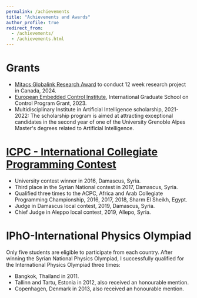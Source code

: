 ```yaml
---
permalink: /achievements
title: "Achievements and Awards"
author_profile: true
redirect_from: 
  - /achievements/
  - /achievements.html
---
```


Grants
======
-  <a href="https://www.mitacs.ca/" target="_blank">Mitacs Globalink Research Award</a> to conduct 12 week research project in Canada, 2024.
- <a href="http://www.eeci-igsc.eu/" target="_blank">European Embedded Control Institute</a>, International Graduate School on Control Program Grant, 2023.
- Multidisciplinary Institute in Artificial Intelligence scholarship, 2021-2022:
    The scholarship program is aimed at attracting exceptional candidates in the second year of one of the University Grenoble Alpes Master's degrees related to Artificial Intelligence.
  
<a href="https://icpc.global/ICPCID/VOZEMJOHNMDG" target="_blank">ICPC - International Collegiate Programming Contest
</a>
======
 - University contest winner in 2016, Damascus, Syria.
- Third place in the Syrian National contest in 2017, Damascus, Syria.
- Qualified three times to the ACPC, Africa and Arab Collegiate
Programming Championship, 2016, 2017, 2018, Sharm El Sheikh, Egypt.
-  Judge in Damascus local contest, 2019, Damascus, Syria. 
- Chief Judge in Aleppo local contest, 2019, Allepo, Syria.
  
    
IPhO-International Physics Olympiad 
======
Only five students are eligible to participate from each country. After winning the Syrian National Physics  Olympiad, I successfully qualified for the International Physics Olympiad three times:

- Bangkok, Thailand in 2011.
-  Tallinn and Tartu, Estonia in 2012,  also received an honourable mention.
- Copenhagen, Denmark in 2013, also received an honourable mention.
